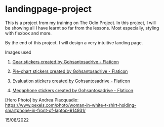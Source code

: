 # landingpage-project
This is a project from my training on The Odin Project.
In this project, I will be showing all I have learnt so far from the lessons. Most especially, styling with flexbox and more.

By the end of this project.
I will design a very intuitive landing page.

Images used
1. <a href="https://www.flaticon.com/free-stickers/gear" title="gear stickers">Gear stickers created by Gohsantosadrive - Flaticon</a>

2. <a href="https://www.flaticon.com/free-stickers/pie-chart" title="pie-chart stickers">Pie-chart stickers created by Gohsantosadrive - Flaticon</a>

3. <a href="https://www.flaticon.com/free-stickers/evaluation" title="evaluation stickers">Evaluation stickers created by Gohsantosadrive - Flaticon</a>

4. <a href="https://www.flaticon.com/free-stickers/megaphone" title="megaphone stickers">Megaphone stickers created by Gohsantosadrive - Flaticon</a>

[Hero Photo] by Andrea Piacquadio: https://www.pexels.com/photo/woman-in-white-t-shirt-holding-smartphone-in-front-of-laptop-914931/

15/08/2022